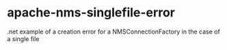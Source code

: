# apache-nms-singlefile-error
.net example of a creation error for a NMSConnectionFactory in the case of a single file
